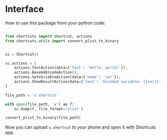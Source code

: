 # Interface

How to use this package from your python code:

```python

from shortcuts import Shortcut, actions
from shortcuts.utils import convert_plist_to_binary


sc = Shortcut()

sc.actions = [
    actions.TextAction(data={'text': 'Hello, world!'}),
    actions.Base64EncodeAction(),
    actions.SetVariableAction(data={'name': 'var'}),
    actions.ShowResultAction(data={'text': 'Encoded variable: {{var}}'})
]

file_path = 's.shortcut'

with open(file_path, 'w') as f:
    sc.dump(f, file_format='plist')

convert_plist_to_binary(file_path)

```

Now you can upload `s.shortcut` to your phone and open it with Shortcuts app.
